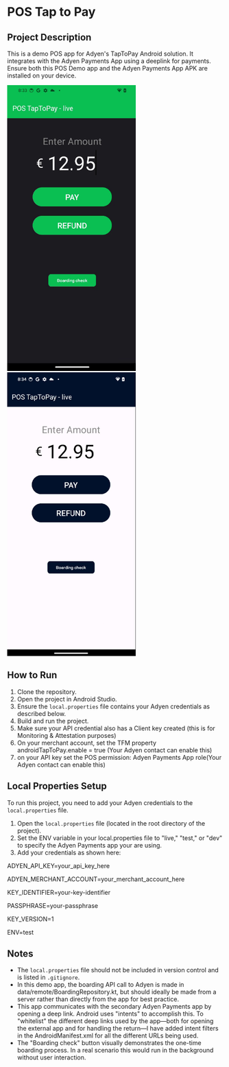 # POS Tap to Pay
## Project Description

This is a demo POS app for Adyen's TapToPay Android solution. It integrates with the Adyen Payments App using a deeplink for payments. Ensure both this POS Demo app and the Adyen Payments App APK are installed on your device.

<img src="images/ttp-dark-theme.png" alt="App Screenshot" width="300" style="padding-right: 100px;"/> <img src="images/ttp-light-theme.png" alt="App Screenshot" width="300"/>

## How to Run

1. Clone the repository.
2. Open the project in Android Studio.
3. Ensure the `local.properties` file contains your Adyen credentials as described below.
4. Build and run the project.
5. Make sure your API credential also has a Client key created (this is for Monitoring & Attestation purposes)
6. On your merchant account, set the TFM property androidTapToPay.enable = true (Your Adyen contact can enable this)
7. on your API key set the POS permission: Adyen Payments App role(Your Adyen contact can enable this)

## Local Properties Setup

To run this project, you need to add your Adyen credentials to the `local.properties` file.

1. Open the `local.properties` file (located in the root directory of the project).
2. Set the ENV variable in your local.properties file to "live," "test," or "dev" to specify the Adyen Payments app your are using.
3. Add your credentials as shown here:

ADYEN_API_KEY=your_api_key_here

ADYEN_MERCHANT_ACCOUNT=your_merchant_account_here

KEY_IDENTIFIER=your-key-identifier

PASSPHRASE=your-passphrase

KEY_VERSION=1

ENV=test

## Notes
- The `local.properties` file should not be included in version control and is listed in `.gitignore`.
- In this demo app, the boarding API call to Adyen is made in data/remote/BoardingRepository.kt, but should ideally be made from a server rather than directly from the app for best practice. 
- This app communicates with the secondary Adyen Payments app by opening a deep link. Android uses "intents" to accomplish this. To "whitelist" the different deep links used by the app—both for opening the external app and for handling the return—I have added intent filters in the AndroidManifest.xml for all the different URLs being used. 
- The "Boarding check" button visually demonstrates the one-time boarding process. In a real scenario this would run in the background without user interaction.